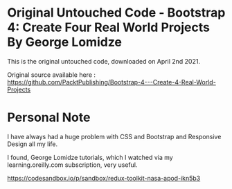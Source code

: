 # Original Untouched Code - Bootstrap 4: Create Four Real World Projects By George Lomidze

This is the original untouched code, downloaded on April 2nd 2021.

Original source available here : https://github.com/PacktPublishing/Bootstrap-4---Create-4-Real-World-Projects

# Personal Note

I have always had a huge problem with CSS and Bootstrap and Responsive Design all my life. 

I found, George Lomidze tutorials, which I watched via my learning.oreilly.com subscription, very useful. 

https://codesandbox.io/p/sandbox/redux-toolkit-nasa-apod-ikn5b3